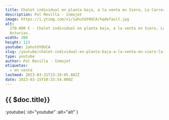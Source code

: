 ```yaml
---
title: Chalet individual en planta baja, a la venta en Siero, La Carrera. Asturias.
description: Pol Revilla - Inmojet
image: https://i.ytimg.com/vi/1ahutUY8UCA/hqdefault.jpg
alt:
  270.000 € - Chalet individual en planta baja, a la venta en Siero, La Carrera.
  Asturias.
width: 200
height: 113
youtube: 1ahutUY8UCA
slug: /youtube/chalet-individual-en-planta-baja-a-la-venta-en-siero-la-carrera-asturias
type: youtube
author: Pol Revilla - Inmojet
etiquetas:
  - en venta
lastmod: 2023-03-31T23:19:05.882Z
date: 2023-03-15T10:33:54.000Z
---
```


## {{ $doc.title}}

:youtube{ :id="youtube" :alt="alt" }
